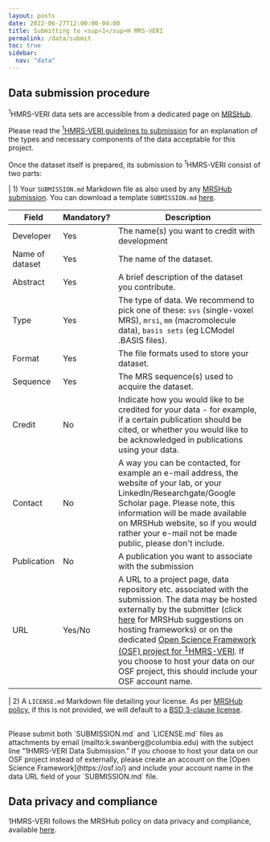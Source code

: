 ```yaml
---
layout: posts
date: 2022-06-27T12:00:00-04:00
title: Submitting to <sup>1</sup>H MRS-VERI
permalink: /data/submit
toc: true
sidebar:
  nav: "data"
---
```


## Data submission procedure
<sup>1</sup>HMRS-VERI data sets are accessible from a dedicated page on [MRSHub](https://mrshub.org/datasets/).<br />

Please read the [<sup>1</sup>HMRS-VERI guidelines to submission](/data/) for an explanation of the types and necessary components of the data acceptable for this project. 

Once the dataset itself is prepared, its submission to <sup>1</sup>HMRS-VERI consist of two parts: 
<br />

|   1) Your `SUBMISSION.md` Markdown file as also used by any [MRSHub submission](https://mrshub.org/datasets_contribute/). You can download a template `SUBMISSION.md` [here](/assets/SUBMISSION_DATA.md).

| Field | Mandatory? | Description |
| ----  | ---------- | ----------- |
| Developer | Yes | The name(s) you want to credit with development |
| Name of dataset | Yes | The name of the dataset. |
| Abstract | Yes | A brief description of the dataset you contribute. |
| Type | Yes | The type of data. We recommend to pick one of these: `svs` (single-voxel MRS), `mrsi`, `mm` (macromolecule data), `basis sets` (eg LCModel .BASIS files). |
| Format | Yes | The file formats used to store your dataset. |
| Sequence | Yes | The MRS sequence(s) used to acquire the dataset. |
| Credit | No | Indicate how you would like to be credited for your data - for example, if a certain publication should be cited, or whether you would like to be acknowledged in publications using your data. |
| Contact | No | A way you can be contacted, for example an e-mail address, the website of your lab, or your LinkedIn/Researchgate/Google Scholar page. Please note, this information will be made available on MRSHub website, so if you would rather your e-mail not be made public, please don't include. |
| Publication | No | A publication you want to associate with the submission |
| URL | Yes/No | A URL to a project page, data repository etc. associated with the submission. The data may be hosted externally by the submitter (click [here](https://mrshub.org/datasets_host_organize/) for MRSHub suggestions on hosting frameworks) or on the dedicated [Open Science Framework (OSF) project for <sup>1</sup>HMRS-VERI](https://osf.io/26btq/). If you choose to host your data on our OSF project, this should include your OSF account name. |

|   2) A `LICENSE.md` Markdown file detailing your license. As per [MRSHub policy](https://mrshub.org/datasets_contribute/), if this is not provided, we will default to a [BSD 3-clause license](https://opensource.org/licenses/BSD-3-Clause).

<br />
Please submit both `SUBMISSION.md` and `LICENSE.md` files as attachments by email (mailto:k.swanberg@columbia.edu) with the subject line "1HMRS-VERI Data Submission." If you choose to host your data on our OSF project instead of externally, please create an account on the [Open Science Framework](https://osf.io/) and include your account name in the data URL field of your `SUBMISSION.md` file. 


## Data privacy and compliance
1HMRS-VERI follows the MRSHub policy on data privacy and compliance, available [here](https://mrshub.org/datasets_privacy/). 